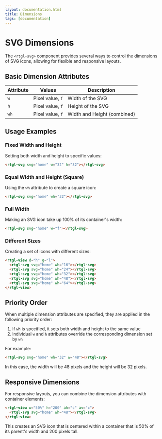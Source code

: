 ```yaml
---
layout: documentation.html
title: Dimensions
tags: [documentation]
---
```


# SVG Dimensions

The `<rtgl-svg>` component provides several ways to control the dimensions of SVG icons, allowing for flexible and responsive layouts.

## Basic Dimension Attributes

| Attribute | Values | Description |
|-----------|--------|-------------|
| `w` | Pixel value, `f` | Width of the SVG |
| `h` | Pixel value, `f` | Height of the SVG |
| `wh` | Pixel value, `f` | Width and Height (combined) |

## Usage Examples

### Fixed Width and Height

Setting both width and height to specific values:

```html
<rtgl-svg svg="home" w="32" h="32"></rtgl-svg>
```

### Equal Width and Height (Square)

Using the `wh` attribute to create a square icon:

```html
<rtgl-svg svg="home" wh="32"></rtgl-svg>
```

### Full Width

Making an SVG icon take up 100% of its container's width:

```html
<rtgl-svg svg="home" w="f"></rtgl-svg>
```

### Different Sizes

Creating a set of icons with different sizes:

```html
<rtgl-view d="h" g="l">
  <rtgl-svg svg="home" wh="16"></rtgl-svg>
  <rtgl-svg svg="home" wh="24"></rtgl-svg>
  <rtgl-svg svg="home" wh="32"></rtgl-svg>
  <rtgl-svg svg="home" wh="48"></rtgl-svg>
  <rtgl-svg svg="home" wh="64"></rtgl-svg>
</rtgl-view>
```

## Priority Order

When multiple dimension attributes are specified, they are applied in the following priority order:

1. If `wh` is specified, it sets both width and height to the same value
2. Individual `w` and `h` attributes override the corresponding dimension set by `wh`

For example:

```html
<rtgl-svg svg="home" wh="32" w="48"></rtgl-svg>
```

In this case, the width will be 48 pixels and the height will be 32 pixels.

## Responsive Dimensions

For responsive layouts, you can combine the dimension attributes with container elements:

```html
<rtgl-view w="50%" h="200" ah="c" av="c">
  <rtgl-svg svg="home" wh="48"></rtgl-svg>
</rtgl-view>
```

This creates an SVG icon that is centered within a container that is 50% of its parent's width and 200 pixels tall.
